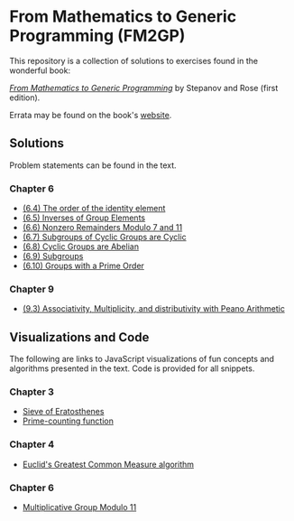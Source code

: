 From Mathematics to Generic Programming (FM2GP)
==========

This repository is a collection of solutions to exercises found in the wonderful book:

[_From Mathematics to Generic Programming_](https://www.amazon.com/Mathematics-Generic-Programming-Alexander-Stepanov/dp/0321942043) by Stepanov and Rose (first edition).

Errata may be found on the book's [website](http://www.fm2gp.com/).

## Solutions

Problem statements can be found in the text.

### Chapter 6

* [(6.4) The order of the identity element](https://github.com/bmershon/from-mathematics-to-generic-programming/blob/master/solutions/6_4.pdf)
* [(6.5) Inverses of Group Elements](https://github.com/bmershon/from-mathematics-to-generic-programming/blob/master/solutions/6_5.pdf)
* [(6.6) Nonzero Remainders Modulo 7 and 11](https://github.com/bmershon/from-mathematics-to-generic-programming/blob/master/solutions/6_6.pdf)
* [(6.7) Subgroups of Cyclic Groups are Cyclic](https://github.com/bmershon/from-mathematics-to-generic-programming/blob/master/solutions/6_7.pdf)
* [(6.8) Cyclic Groups are Abelian](https://github.com/bmershon/from-mathematics-to-generic-programming/blob/master/solutions/6_8.pdf)
* [(6.9) Subgroups](https://github.com/bmershon/from-mathematics-to-generic-programming/blob/master/solutions/6_9.pdf)
* [(6.10) Groups with a Prime Order](https://github.com/bmershon/from-mathematics-to-generic-programming/blob/master/solutions/6_10.pdf)

### Chapter 9

* [(9.3) Associativity, Multiplicity, and distributivity with Peano Arithmetic](https://github.com/bmershon/from-mathematics-to-generic-programming/blob/master/solutions/9_3.pdf)

## Visualizations and Code

The following are links to JavaScript visualizations of fun concepts and algorithms presented in the text. Code is provided for all snippets.

### Chapter 3

* [Sieve of Eratosthenes](https://bl.ocks.org/bmershon/8bed98a4633d86403e1ca56165cda6da)
* [Prime-counting function](https://bl.ocks.org/bmershon/e15a65d5599870a860de734f2ef09cde)

### Chapter 4
* [Euclid's Greatest Common Measure algorithm](https://bl.ocks.org/bmershon/496aa57731fdc6b83b0d7ea8d75cda62)

### Chapter 6

* [Multiplicative Group Modulo 11](https://bl.ocks.org/bmershon/7938f064dc2202364cdd52acbd24805d)
